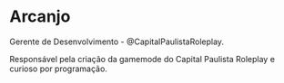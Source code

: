 # Arcanjo

Gerente de Desenvolvimento - @CapitalPaulistaRoleplay.

Responsável pela criação da gamemode do Capital Paulista Roleplay e curioso por programação.
